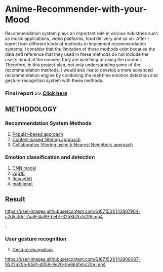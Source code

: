 # Anime-Recommender-with-your-Mood

Recommendation system plays an important role in various industries such as music applications,
video platforms, food delivery and so on. After I learnt from different kinds of methods to implement
recommendation systems, I consider that the limitation of these methods exist because the data and
reference that they used in these methods do not include the user’s mood at the moment they are
watching or using the product. Therefore, in this project plan, not only understanding some of the
recommendation methods, I would also like to develop a more advanced recommendation engine by
combining the real-time emotion detection and gesture recognition system with these methods.
### Final report >> [Click here](https://github.com/boyleerock/Anime-Recommender-with-your-Mood/blob/main/Final%20report_Applied%20Machine%20Learning_Po-Yi%20Lee.pdf)
## METHODOLOGY
### Recommendation System Methods
1. [Popular-based approach](https://github.com/boyleerock/Anime-Recommender-with-your-Mood/blob/main/Popular_based_rc.ipynb)
2. [Content-based filtering approach](https://github.com/boyleerock/Anime-Recommender-with-your-Mood/blob/main/cosinesimilarity_rs.ipynb)
3. [Collaborative filtering using k-Nearest Neighbors approach](https://github.com/boyleerock/Anime-Recommender-with-your-Mood/blob/main/Collaborative_filtering_knn.ipynb)

### Emotion classification and detection
1. [CNN model](https://github.com/boyleerock/Anime-Recommender-with-your-Mood/blob/main/emotions.py)
2. [vgg16](https://github.com/boyleerock/Anime-Recommender-with-your-Mood/blob/main/vgg16.ipynb)
3. [Resnet50](https://github.com/boyleerock/Anime-Recommender-with-your-Mood/blob/main/resnet50.ipynb)
4. [mobilenet](https://github.com/boyleerock/Anime-Recommender-with-your-Mood/blob/main/mobilenet.ipynb)

## Result

https://user-images.githubusercontent.com/61671531/142807904-c2d5c85f-7aa6-4a99-beb1-3258b2b7d2f6.mp4

:


### User gesture recognition
1. [Gesture recognition](https://github.com/boyleerock/Anime-Recommender-with-your-Mood/blob/main/ThumbsUpDownProject.py)




https://user-images.githubusercontent.com/61671531/142808087-9522a20a-8581-4059-9e26-0e664febc20e.mp4




